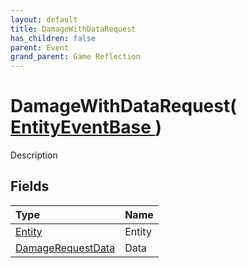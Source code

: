 ```yaml
---
layout: default
title: DamageWithDataRequest
has_children: false
parent: Event
grand_parent: Game Reflection
---
```

# DamageWithDataRequest( [ EntityEventBase ](/riftbreaker-wiki/docs/game-reflection/events/entity_event_base/) )
Description 

## Fields

| Type | Name |
|:----------|:--------------|
| [Entity](/riftbreaker-wiki/docs/game-reflection/classes/entity/) | Entity |
| [DamageRequestData](/riftbreaker-wiki/docs/game-reflection/classes/damage_request_data/) | Data |

